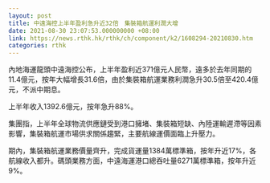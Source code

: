 ```yaml
---
layout: post
title: 中遠海控上半年盈利急升近32倍　集裝箱航運利潤大增
date: 2021-08-30 23:07:53.000000000 +08:00
link: https://news.rthk.hk/rthk/ch/component/k2/1608294-20210830.htm
categories: rthk
---
```


內地海運龍頭中遠海控公布，上半年盈利近371億元人民幣，遠多於去年同期的11.4億元，按年大幅增長31.6倍，由於集裝箱航運業務利潤急升30.5倍至420.4億元，不派中期息。

上半年收入1392.6億元，按年急升88%。

集團指，上半年全球物流供應鏈受到港口擁堵、集裝箱短缺、內陸運輸遲滯等因素影響，集裝箱航運市場供求關係趨緊，主要航線運價面臨上升壓力。

期內，集裝箱航運業務價量齊升，完成貨運量1384萬標準箱，按年升近17%，各航線收入都升。碼頭業務方面，中遠海運港口總吞吐量6271萬標準箱，按年升近9%。
